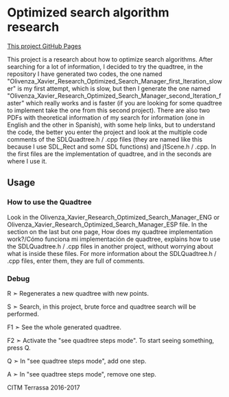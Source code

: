 # Optimized search algorithm research

[This project GitHub Pages](https://xavierolivenza.github.io/Quadtree_Point_Search_Implementation/)

This project is a research about how to optimize search algorithms. 
After searching for a lot of information, I decided to try the quadtree, in the repository I have generated two codes, the one named "Olivenza_Xavier_Research_Optimized_Search_Manager_first_Iteration_slower" is my first attempt, which is slow, but then I generate the one named "Olivenza_Xavier_Research_Optimized_Search_Manager_second_Iteration_faster" which really works and is faster (if you are looking for some quadtree to implement take the one from this second project). There are also two PDFs with theoretical information of my search for information (one in English and the other in Spanish), with some help links, but to understand the code, the better you enter the project and look at the multiple code comments of the SDLQuadtree.h / .cpp files (they are named like this because I use SDL_Rect and some SDL functions) and j1Scene.h / .cpp. In the first files are the implementation of quadtree, and in the seconds are where I use it.

## Usage
### How to use the Quadtree

Look in the Olivenza_Xavier_Research_Optimized_Search_Manager_ENG or Olivenza_Xavier_Research_Optimized_Search_Manager_ESP file. In the section on the last but one page, How does my quadtree implementation work?/Cómo funciona mi implementación de quadtree, explains how to use the SDLQuadtree.h / .cpp files in another project, without worrying about what is inside these files.
For more information about the SDLQuadtree.h / .cpp files, enter them, they are full of comments.

### Debug
R  ➣ Regenerates a new quadtree with new points.

S  ➣ Search, in this project, brute force and quadtree search will be performed.

F1 ➣ See the whole generated quadtree.

F2 ➣ Activate the "see quadtree steps mode". To start seeing something, press Q.

Q  ➣ In "see quadtree steps mode", add one step.

A  ➣ In "see quadtree steps mode", remove one step.

CITM Terrassa 2016-2017
